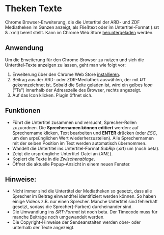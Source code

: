 # Theken Texte
Chrome Browser-Erweiterung, die die Untertitel der ARD- und ZDF Mediatheken im Ganzen anzeigt, als Fließtext oder im Untertitel-Format (.srt & .xml) bereit stellt. Kann im Chrome Web Store [heruntergeladen](https://chrome.google.com/webstore/detail/theken-texte/ppkijiiclgdligambidmbnonkphgpolk) werden.

## Anwendung
Um die Erweiterung für den Chrome-Browser zu nutzen und sich die Untertitel-Texte anzeigen zu lassen, geht man wie folgt vor:

1. Erweiterung über den Chrome Web Store [installieren](https://chrome.google.com/webstore/detail/theken-texte/ppkijiiclgdligambidmbnonkphgpolk).
2. Beitrag aus der ARD- oder ZDR-Mediathek auswählen, der mit **UT** gekennzeichnet ist. Sobald die Seite geladen ist, wird ein gelbes *Icon* ("Te") innerhalb der Adresszeile des Browser, rechts angezeigt.
3. Auf das Icon klicken. Plugin öffnet sich.

## Funktionen
* Führt die Untertitel zusammen und versucht, Sprecher-Rollen zuzuordnen. Die **Sprechernamen können editiert** werden: auf Sprechername klicken, Text bearbeiten und **ENTER** drücken (oder *ESC*, um den urpsünglichen Wert wiederherzustellen). Alle Sprechernamen mit der selben Position im Text werden automatisch übernommen.
* Wandelt die Untertitel ins Untertitel-Format *SubRip* (.srt) um (noch beta).
* Zeigt die ursprüngliche Untertitel-Datei an (*XML*).
* Kopiert die Texte in die *Zwischenablage*.
* Öffnet die aktuelle Popup-Ansicht in einem neuen Fenster.

## Hinweise:
* Nicht immer sind die Untertitel der Mediatheken so gesetzt, dass alle Sprecher im Beitrag einwandfrei identifiziert werden können. So haben einige Videos z.B. nur einen Sprecher. Manche Untertitel sind fehlerhaft gesetzt, sodass die Sprecher(-Farben) durcheinander sind.
* Die Umwandlung ins *SRT-Format* ist noch beta. Der Timecode muss für manche Beiträge noch umgewandelt werden.
* Die Copyright-Hinweise der Sendeanstalten werden ober- oder unterhalb der Texte angezeigt.
